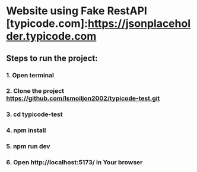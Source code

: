 #  Website using Fake RestAPI [typicode.com]:https://jsonplaceholder.typicode.com 

## Steps to run the project: 

### 1. Open terminal
### 2. Clone the project https://github.com/Ismoiljon2002/typicode-test.git
### 3. cd typicode-test 
### 4. npm install
### 5. npm run dev
### 6. Open http://localhost:5173/ in Your browser
